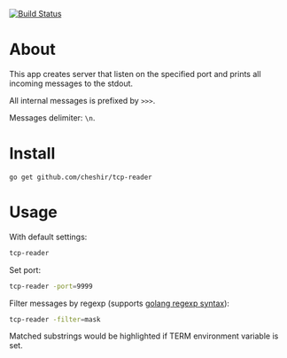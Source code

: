 [![Build Status](https://travis-ci.org/cheshir/tcp-reader.svg?branch=master)](https://travis-ci.org/cheshir/tcp-reader)

# About

This app creates server that listen on the specified port and prints all incoming messages to the stdout.

All internal messages is prefixed by `>>>`.

Messages delimiter: `\n`.

# Install

`go get github.com/cheshir/tcp-reader`

# Usage

With default settings:

```bash
tcp-reader
```

Set port:

```bash
tcp-reader -port=9999
```

Filter messages by regexp (supports [golang regexp syntax](https://golang.org/pkg/regexp/syntax/)):

```bash
tcp-reader -filter=mask
```

Matched substrings would be highlighted if TERM environment variable is set.
